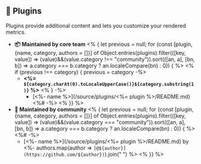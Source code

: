 ## 🧩 Plugins

Plugins provide additional content and lets you customize your rendered metrics.

* **📦 Maintained by core team**
<% { let previous = null; for (const [plugin, {name, category, authors = []}] of Object.entries(plugins).filter(([key, value]) => (value)&&(value.category !== "community")).sort(([an, a], [bn, b]) => a.category === b.category ? an.localeCompare(bn) : 0)) { %>
<% if (previous !== category) { previous = category -%>
  * **<%= `${category.charAt(0).toLocaleUpperCase()}${category.substring(1)}` %>**
<% } -%>
    * [<%- name %>](/source/plugins/<%= plugin %>/README.md)<%# -%>
<% }} %>
* **🎲 Maintained by community**
<% { let previous = null; for (const [plugin, {name, category, authors = []}] of Object.entries(plugins).filter(([key, value]) => (value)&&(value.category === "community")).sort(([an, a], [bn, b]) => a.category === b.category ? an.localeCompare(bn) : 0)) { %><%# -%>
  * [<%- name %>](/source/plugins/<%= plugin %>/README.md) by <%- authors.map(author => `[@${author}](https://github.com/${author})`).join(" ") %>
<% }} %>